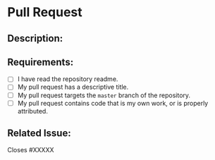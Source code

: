 # Pull Request

## Description:

<!--Describe what your pull request adds/changes-->

## Requirements:

<!-- Make sure you can mark off each of these items. To make one marked off, replace the space between the [] brackets with an X: [X]-->

- [ ] I have read the repository readme.
- [ ] My pull request has a descriptive title.
- [ ] My pull request targets the `master` branch of the repository.
- [ ] My pull request contains code that is my own work, or is properly attributed.

## Related Issue:

<!--Remember that issue you created earlier? Replace the XXXXX with the number for that issue.-->

Closes #XXXXX

